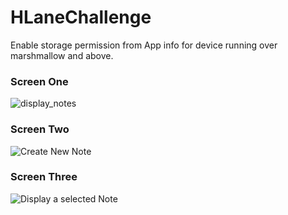 # HLaneChallenge
 Enable storage permission from App info for device running over marshmallow and above. 
 
 ### Screen One  
 ![display_notes](https://user-images.githubusercontent.com/8025146/35078055-57c7bb1e-fc26-11e7-9039-cc7797f810b3.png)
 
 ### Screen Two
 ![Create New Note](https://user-images.githubusercontent.com/8025146/35078058-58204fc2-fc26-11e7-956b-4c7e3c45f9b1.png)
 
 ### Screen Three
 ![Display a selected Note](https://user-images.githubusercontent.com/8025146/35078056-57f3a3dc-fc26-11e7-9278-e55da9d39cb5.png)
